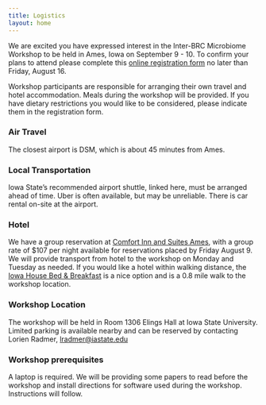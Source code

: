```yaml
---
title: Logistics
layout: home
---
```


We are excited you have expressed interest in the Inter-BRC Microbiome Workshop to be held in Ames, Iowa on September 9 - 10.  To confirm your plans to attend please complete this [online registration form](https://docs.google.com/forms/d/e/1FAIpQLSfR9CHtMowWZBK-ZRhNPGEkUa-S-qxNZWnEr9yJS5MvVDb4rA/viewform) no later than Friday, August 16.

Workshop participants are responsible for arranging their own travel and hotel accommodation. Meals during the workshop will be provided. If you have dietary restrictions you would like to be considered, please indicate them in the registration form.

### Air Travel
The closest airport is DSM, which is about 45 minutes from Ames.  

 
### Local Transportation
Iowa State’s recommended airport shuttle, linked here, must be arranged ahead of time. Uber is often available, but may be unreliable. There is car rental on-site at the airport.

### Hotel
We have a group reservation at [Comfort Inn and Suites Ames](https://www.choicehotels.com/reservations/groups/me87c9?checkInDate=2024-09-08&checkOutDate=2024-09-10&ratePlanCode=BNBTKD), with a group rate of $107 per night available for reservations placed by Friday August 9.  We will provide transport from hotel to the workshop on Monday and Tuesday as needed.  If you would like a hotel within walking distance, the [Iowa House Bed & Breakfast](https://iowahouseames.com/) is a nice option and is a 0.8 mile walk to the workshop location.

### Workshop Location
The workshop will be held in Room 1306 Elings Hall at Iowa State University. Limited parking is available nearby and can be reserved by contacting Lorien Radmer, lradmer@iastate.edu 

### Workshop prerequisites
A laptop is required.  We will be providing some papers to read before the workshop and install directions for software used during the workshop.  Instructions will follow.
